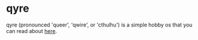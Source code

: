 # qyre

qyre (pronounced 'queer', 'qwire', or 'cthulhu') is a simple
hobby os that you can read about [here](https://sugarfi.dev/qyre).
